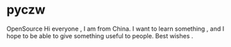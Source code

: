 # pyczw
OpenSource
Hi everyone , I am from China.
I want to learn something , and I hope to be able to give something useful to people.
Best wishes .
